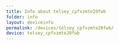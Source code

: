 ```yaml
---
title: Info about telsey_cpfxzmte20fwb
folder: info
layout: deviceinfo
permalink: /devices/telsey_cpfxzmte20fwb/
device: telsey_cpfxzmte20fwb
---
```

